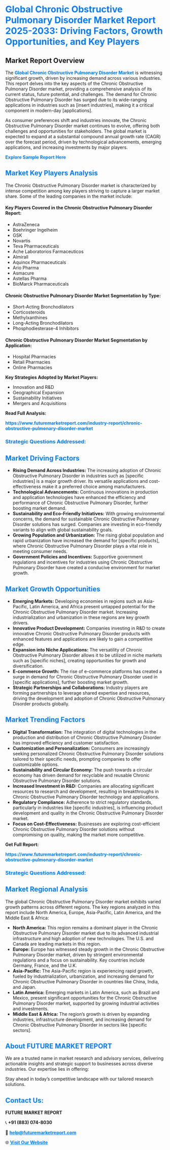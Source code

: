 <h1 style="color: #007BFF;">Global Chronic Obstructive Pulmonary Disorder Market Report 2025-2033: Driving Factors, Growth Opportunities, and Key Players</h1>

<section id="overview">
<h2>Market Report Overview</h2>
<p>The <a href="https://www.futuremarketreport.com/industry-report/chronic-obstructive-pulmonary-disorder-market" style="color: #007BFF; text-decoration: none;"><strong>Global Chronic Obstructive Pulmonary Disorder Market</strong></a> is witnessing significant growth, driven by increasing demand across various industries. This report delves into the key aspects of the Chronic Obstructive Pulmonary Disorder market, providing a comprehensive analysis of its current status, future potential, and challenges. The demand for Chronic Obstructive Pulmonary Disorder has surged due to its wide-ranging applications in industries such as [insert industries], making it a critical component in modern-day [applications].</p>
<p>As consumer preferences shift and industries innovate, the Chronic Obstructive Pulmonary Disorder market continues to evolve, offering both challenges and opportunities for stakeholders. The global market is expected to expand at a substantial compound annual growth rate (CAGR) over the forecast period, driven by technological advancements, emerging applications, and increasing investments by major players.</p>
</section>

<section id="overview">
<p><a href="https://www.futuremarketreport.com/request-sample/reportId=83885" style="color: #007BFF; text-decoration: none;"><strong>Explore Sample Report Here</strong></a></p>
</section>

<section id="key-players">
<h2 style="color: #007BFF;">Market Key Players Analysis</h2>
<p>The Chronic Obstructive Pulmonary Disorder market is characterized by intense competition among key players striving to capture a larger market share. Some of the leading companies in the market include:</p>
<h4>Key Players Covered in the Chronic Obstructive Pulmonary Disorder Report:</h4>
<ul><li>AstraZeneca</li><li>Boehringer Ingelheim</li><li>GSK</li><li>Novartis</li><li>Teva Pharmaceuticals</li><li>Ache Laboratorios Farmaceuticos</li><li>Almirall</li><li>Aquinox Pharmaceuticals</li><li>Ario Pharma</li><li>Asmacure</li><li>Astellas Pharma</li><li>BioMarck Pharmaceuticals</li></ul>
<h4>Chronic Obstructive Pulmonary Disorder Market Segmentation by Type:</h4>
<ul><li>Short-Acting Bronchodilators</li><li>Corticosteroids</li><li>Methylxanthines</li><li>Long-Acting Bronchodilators</li><li>Phosphodiesterase-4 Inhibitors</li></ul>

<h4>Chronic Obstructive Pulmonary Disorder Market Segmentation by Application:</h4>
<ul><li>Hospital Pharmacies</li><li>Retail Pharmacies</li><li>Online Pharmacies</li></ul>
<p><strong>Key Strategies Adopted by Market Players:</strong></p>
<ul>
<li>Innovation and R&D</li>
<li>Geographical Expansion</li>
<li>Sustainability Initiatives</li>
<li>Mergers and Acquisitions</li>
</ul>
</section>

<section>
<p><strong>Read Full Analysis: </strong></p><a href="https://www.futuremarketreport.com/industry-report/chronic-obstructive-pulmonary-disorder-market" style="color: #007BFF; text-decoration: none;"><strong>https://www.futuremarketreport.com/industry-report/chronic-obstructive-pulmonary-disorder-market</strong></a>
<h3 style="color: #007BFF;">Strategic Questions Addressed:</h3>
</section>

<section id="driving-factors">
<h2 style="color: #007BFF;">Market Driving Factors</h2>
<ul>
<li><strong>Rising Demand Across Industries:</strong> The increasing adoption of Chronic Obstructive Pulmonary Disorder in industries such as [specific industries] is a major growth driver. Its versatile applications and cost-effectiveness make it a preferred choice among manufacturers.</li>
<li><strong>Technological Advancements:</strong> Continuous innovations in production and application technologies have enhanced the efficiency and performance of Chronic Obstructive Pulmonary Disorder, further boosting market demand.</li>
<li><strong>Sustainability and Eco-Friendly Initiatives:</strong> With growing environmental concerns, the demand for sustainable Chronic Obstructive Pulmonary Disorder solutions has surged. Companies are investing in eco-friendly variants to align with global sustainability goals.</li>
<li><strong>Growing Population and Urbanization:</strong> The rising global population and rapid urbanization have increased the demand for [specific products], where Chronic Obstructive Pulmonary Disorder plays a vital role in meeting consumer needs.</li>
<li><strong>Government Policies and Incentives:</strong> Supportive government regulations and incentives for industries using Chronic Obstructive Pulmonary Disorder have created a conducive environment for market growth.</li>
</ul>
</section>

<section id="growth-opportunities">
<h2 style="color: #007BFF;">Market Growth Opportunities</h2>
<ul>
<li><strong>Emerging Markets:</strong> Developing economies in regions such as Asia-Pacific, Latin America, and Africa present untapped potential for the Chronic Obstructive Pulmonary Disorder market. Increasing industrialization and urbanization in these regions are key growth drivers.</li>
<li><strong>Innovative Product Development:</strong> Companies investing in R&D to create innovative Chronic Obstructive Pulmonary Disorder products with enhanced features and applications are likely to gain a competitive edge.</li>
<li><strong>Expansion into Niche Applications:</strong> The versatility of Chronic Obstructive Pulmonary Disorder allows it to be utilized in niche markets such as [specific niches], creating opportunities for growth and diversification.</li>
<li><strong>E-commerce Growth:</strong> The rise of e-commerce platforms has created a surge in demand for Chronic Obstructive Pulmonary Disorder used in [specific applications], further boosting market growth.</li>
<li><strong>Strategic Partnerships and Collaborations:</strong> Industry players are forming partnerships to leverage shared expertise and resources, driving the development and adoption of Chronic Obstructive Pulmonary Disorder products globally.</li>
</ul>
</section>

<section id="trending-factors">
<h2 style="color: #007BFF;">Market Trending Factors</h2>
<ul>
<li><strong>Digital Transformation:</strong> The integration of digital technologies in the production and distribution of Chronic Obstructive Pulmonary Disorder has improved efficiency and customer satisfaction.</li>
<li><strong>Customization and Personalization:</strong> Consumers are increasingly seeking personalized Chronic Obstructive Pulmonary Disorder solutions tailored to their specific needs, prompting companies to offer customizable options.</li>
<li><strong>Sustainability and Circular Economy:</strong> The push towards a circular economy has driven demand for recyclable and reusable Chronic Obstructive Pulmonary Disorder solutions.</li>
<li><strong>Increased Investment in R&D:</strong> Companies are allocating significant resources to research and development, resulting in breakthroughs in Chronic Obstructive Pulmonary Disorder technology and applications.</li>
<li><strong>Regulatory Compliance:</strong> Adherence to strict regulatory standards, particularly in industries like [specific industries], is influencing product development and quality in the Chronic Obstructive Pulmonary Disorder market.</li>
<li><strong>Focus on Cost-Effectiveness:</strong> Businesses are exploring cost-efficient Chronic Obstructive Pulmonary Disorder solutions without compromising on quality, making the market more competitive.</li>
</ul>
</section>

<section>
<p><strong>Get Full Report: </strong></p><a href="https://www.futuremarketreport.com/industry-report/chronic-obstructive-pulmonary-disorder-market" style="color: #007BFF; text-decoration: none;"><strong>https://www.futuremarketreport.com/industry-report/chronic-obstructive-pulmonary-disorder-market</strong></a>
<h3 style="color: #007BFF;">Strategic Questions Addressed:</h3>
</section>


<section id="regional-analysis">
<h2 style="color: #007BFF;">Market Regional Analysis</h2>
<p>The global Chronic Obstructive Pulmonary Disorder market exhibits varied growth patterns across different regions. The key regions analyzed in this report include North America, Europe, Asia-Pacific, Latin America, and the Middle East & Africa:</p>
<ul>
<li><strong>North America:</strong> This region remains a dominant player in the Chronic Obstructive Pulmonary Disorder market due to its advanced industrial infrastructure and high adoption of new technologies. The U.S. and Canada are leading markets in this region.</li>
<li><strong>Europe:</strong> Europe has witnessed steady growth in the Chronic Obstructive Pulmonary Disorder market, driven by stringent environmental regulations and a focus on sustainability. Key countries include Germany, France, and the U.K.</li>
<li><strong>Asia-Pacific:</strong> The Asia-Pacific region is experiencing rapid growth, fueled by industrialization, urbanization, and increasing demand for Chronic Obstructive Pulmonary Disorder in countries like China, India, and Japan.</li>
<li><strong>Latin America:</strong> Emerging markets in Latin America, such as Brazil and Mexico, present significant opportunities for the Chronic Obstructive Pulmonary Disorder market, supported by growing industrial activities and investments.</li>
<li><strong>Middle East & Africa:</strong> The region’s growth is driven by expanding industries, infrastructure development, and increasing demand for Chronic Obstructive Pulmonary Disorder in sectors like [specific sectors].</li>
</ul>
</section>

<footer>
<h2 style="color: #007BFF;">About FUTURE MARKET REPORT</h2>
<p>We are a trusted name in market research and advisory services, delivering actionable insights and strategic support to businesses across diverse industries. Our expertise lies in offering:</p>

<p>Stay ahead in today’s competitive landscape with our tailored research solutions.</p>

<h2 style="color: #007BFF;">Contact Us:</h2>
<p><strong>FUTURE MARKET REPORT</strong></p>
<p>📞 <strong>+91 (883) 074-8030</strong></p>
<p>📧 <strong><a href="mailto:help@futuremarketreport.com" style="color: #007BFF;">help@futuremarketreport.com</a></strong></p>
<p>🌐 <strong><a href="https://www.futuremarketreport.com/" style="color: #007BFF;">Visit Our Website</a></strong></p>
</footer>